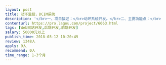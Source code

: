 ```yaml
---                
layout: post       
title: 动环监控，DCIM系统           
description: '</br>一、项目描述：</br>动环系统开发。</br>二、主要功能点：</br></br>动环系统主要包括：设备信息采集、数据汇总、数据展示，资产信息的录入、管理。</br>三、可参考产品：</br></br>http://demo.gd3n.com/</br>四、人员要求：</br></br>1、动环系统开发经验；</br>2、良好的沟通能力和契约精神。</br>'     
contenturl: https://pro.lagou.com/project/6663.html      
tags: [Web网站开发,后端开发,前端开发]            
salary: 50000元以上          
publish_time: 2018-03-12 10:20:49         
review: 1348人                   
apply: 9人                   
recommend: 0人                   
time_range: 1-3个月              
---                 
```

